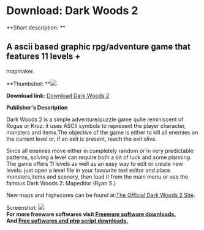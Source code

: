 # Download: Dark Woods 2

**Short description: **

## A ascii based graphic rpg/adventure game that features 11 levels +
mapmaker.

  
**Thumbshot: **![](http://www.freewarefiles.com/screenshot/dw202_md.gif)   
  
**Download link:** [Download Dark Woods 2](http://freesoftwares.boysofts.com/Dark-Woods_program_8052.html)  
  

**Publisher's Description**  
  

Dark Woods 2 is a simple adventure/puzzle game quite reminiscent of Rogue or
Kroz: it uses ASCII symbols to represent the player character, monsters and
items.The objective of the game is either to kill all enemies on the current
level or, if an exit is present, reach the exit alive.

Since all enemies move either in completely random or in very predictable
patterns, solving a level can require both a bit of luck and some planning.
The game offers 11 levels as well as an easy way to edit or create new levels:
just open a level file in your favourite text editor and place monsters,items
and scenery, then load it from the main menu or use the famous Dark Woods 2:
Mapeditor (Ryan S.)

New maps and highscores can be found at:[The Official Dark Woods 2
Site](http://jockethebeast.qbrpgs.com/darkwoods2.shtml).

  
  
Screenshot: ![](http://www.freewarefiles.com/screenshot/dw202.gif)  
**For more freeware softwares visit [Freeware software downloads.](http://freesoftwares.boysofts.com/)**   
**And [Free softwares and php script downloads.](http://www.boysofts.com/)**

